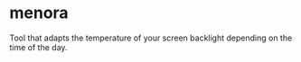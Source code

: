 # menora
Tool that adapts the temperature of your screen backlight depending on the time of the day.
